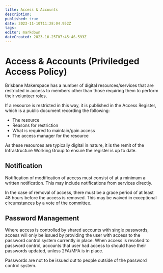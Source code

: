 ```yaml
---
title: Access & Accounts
description: 
published: true
date: 2023-11-10T11:28:04.952Z
tags: 
editor: markdown
dateCreated: 2023-10-25T07:45:46.593Z
---
```


# Access & Accounts (Priviledged Access Policy)

Brisbane Makerspace has a number of digital resources/services that are restricted in access to members other than those requiring them to perform their volunteer roles.

If a resource is restricted in this way, it is published in the Access Register, which is a public document recording the following:
- The resource
- Reasons for restriction
- What is required to maintain/gain access
- The access manager for the resource

As these resources are typically digital in nature, it is the remit of the Infrastructure Working Group to ensure the register is up to date.

## Notification
Notification of modification of access must consist of at a minimum a written notification. This may include notifications from services directly.

In the case of removal of access, there must be a grace period of at least 48 hours before the access is removed. This may be waived in exceptional circumstances by a vote of the committee.

## Password Management
Where access is controlled by shared accounts with single passwords, access will only be issued by providing the user with access to the password control system currently in place. When access is revoked to password control, accounts that user had access to should have their passwords updated, unless 2FA/MFA is in place.

Passwords are not to be issued out to people outside of the password control system.